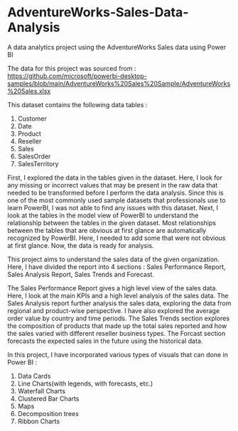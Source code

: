 # AdventureWorks-Sales-Data-Analysis
A data analytics project using the AdventureWorks Sales data using Power BI

The data for this project was sourced from : https://github.com/microsoft/powerbi-desktop-samples/blob/main/AdventureWorks%20Sales%20Sample/AdventureWorks%20Sales.xlsx

This dataset contains the following data tables : 
  1. Customer
  2. Date
  3. Product
  4. Reseller
  5. Sales
  6. SalesOrder
  7. SalesTerritory

First, I explored the data in the tables given in the dataset. Here, I look for any missing or incorrect values that may be present in the raw data that needed to be transformed before I perform the data analysis. Since this is one of the most commonly used sample datasets that professionals use to learn PowerBI, I was not able to find any issues with this dataset. Next, I look at the tables in the model view of PowerBI to understand the relationship between the tables in the given dataset. Most relationships between the tables that are obvious at first glance are automatically recognized by PowerBI. Here, I needed to add some that were not obvious at first glance. Now, the data is ready for analysis.

This project aims to understand the sales data of the given organization. Here, I have divided the report into 4 sections : Sales Performance Report, Sales Analysis Report, Sales Trends and Forecast.

The Sales Performance Report gives a high level view of the sales data. Here, I look at the main KPIs and a high level analysis of the sales data. The Sales Analysis report further analysis the sales data, exploring the data from regional and product-wise perspective. I have also explored the average order value by country and time periods. The Sales Trends section explores the composition of products that made up the total sales reported and how the sales varied with different reseller business types. The Forcast section forecasts the expected sales in the future using the historical data.

In this project, I have incorporated various types of visuals that can done in Power BI :
  1. Data Cards
  2. Line Charts(with legends, with forecasts, etc.)
  3. Waterfall Charts
  4. Clustered Bar Charts
  5. Maps
  6. Decomposition trees
  7. Ribbon Charts

